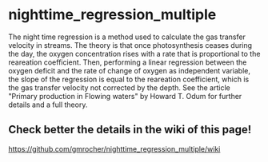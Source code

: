 # nighttime_regression_multiple
The night time regression is a method used to calculate the gas transfer velocity in streams. 
The theory is that once photosynthesis ceases during the day, the oxygen concentration rises with a rate that is proportional to 
the reareation coefficient. Then, performing a linear regression between the oxygen deficit and the rate of change of oxygen as 
independent variable, the slope of the regression is equal to the reareation coefficient, which is the gas transfer velocity not 
corrected by the depth. See the article "Primary production in Flowing waters" by Howard T. Odum for further details and a full theory.

## Check better the details in the wiki of this page!
https://github.com/gmrocher/nighttime_regression_multiple/wiki
